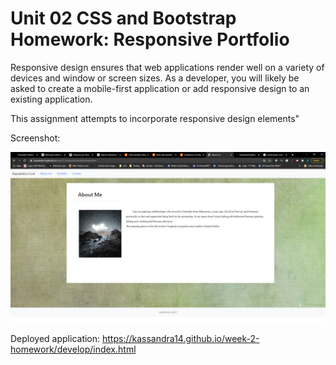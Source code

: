 # Unit 02 CSS and Bootstrap Homework: Responsive Portfolio

Responsive design ensures that web applications render well on a variety of devices and window or screen sizes. As a developer, you will likely be asked to create a mobile-first application or add responsive design to an existing application. 

This assignment attempts to incorporate responsive design elements"

Screenshot:

![](2021-01-10-21-47-19.png)


Deployed application:  https://kassandra14.github.io/week-2-homework/develop/index.html

